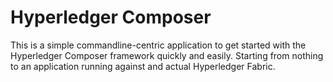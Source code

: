 # Hyperledger Composer

This is a simple commandline-centric application to get started with the Hyperledger Composer framework quickly and easily.
Starting from nothing to an application running against and actual Hyperledger Fabric.